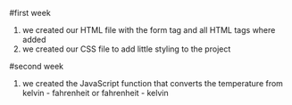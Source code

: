 #first week
1. we created our HTML file with the form tag and all HTML tags where added
2. we created our CSS file to add little styling to the project

#second week
1. we created the JavaScript function that converts the temperature from kelvin - fahrenheit or fahrenheit - kelvin